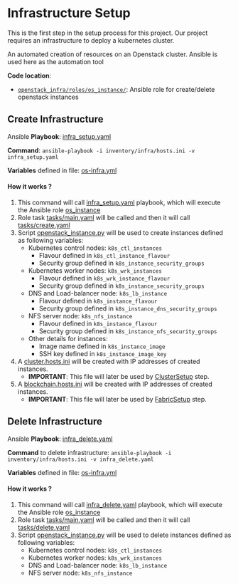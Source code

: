 Infrastructure Setup
====================

This is the first step in the setup process for this project. Our project requires an infrastructure to deploy a kubernetes cluster. 

An automated creation of resources on an Openstack cluster. Ansible is used here as the automation tool

**Code location**:
- [`openstack_infra/roles/os_instance/`](../openstack_infra/roles/os_instance): Ansible role for create/delete openstack instances


Create Infrastructure
---------------------

Ansible **Playbook**: [infra_setup.yaml](../infra_setup.yaml)

**Command**: `ansible-playbook -i inventory/infra/hosts.ini -v infra_setup.yaml`

**Variables** defined in file: [os-infra.yml](../inventory/infra/group_vars/os-infra.yml)

#### How it works ?

1. This command will call [infra_setup.yaml](../infra_setup.yaml) playbook, which will execute the Ansible role [os_instance](../openstack_infra/roles/os_instance)
2. Role task [tasks/main.yaml](../openstack_infra/roles/os_instance/tasks/main.yaml) will be called and then it will call [tasks/create.yaml](../openstack_infra/roles/os_instance/tasks/create.yaml)
2. Script [openstack_instance.py](../openstack_infra/roles/os_instance/files/openstack_instance.py) will be used to create instances defined as following variables:
    * Kubernetes control nodes: `k8s_ctl_instances`
        * Flavour defined in `k8s_ctl_instance_flavour`
        * Security group defined in `k8s_instance_security_groups`
    * Kubernetes worker nodes: `k8s_wrk_instances`
        * Flavour defined in `k8s_wrk_instance_flavour`
        * Security group defined in `k8s_instance_security_groups`
    * DNS and Load-balancer node: `k8s_lb_instance`
        * Flavour defined in `k8s_instance_flavour`
        * Security group defined in `k8s_instance_dns_security_groups`
    * NFS server node: `k8s_nfs_instance`
        * Flavour defined in `k8s_instance_flavour`
        * Security group defined in `k8s_instance_nfs_security_groups`
    * Other details for instances:
        * Image name defined in `k8s_instance_image`
        * SSH key defined in `k8s_instance_image_key`
3. A [cluster.hosts.ini](../openstack_infra/roles/os_instance/templates/cluster.hosts.ini.j2) will be created with IP addresses of created instances. 
    * **IMPORTANT**: This file will later be used by [ClusterSetup](ClusterSetup.md) step.
4. A [blockchain.hosts.ini](../openstack_infra/roles/os_instance/templates/blockchain.hosts.ini.j2) will be created with IP addresses of created instances. 
    * **IMPORTANT**: This file will later be used by [FabricSetup](FabricSetup.md) step.
    


Delete Infrastructure
---------------------

Ansible **Playbook**: [infra_delete.yaml](../infra_delete.yaml)

**Command** to delete infrastructure: `ansible-playbook -i inventory/infra/hosts.ini -v infra_delete.yaml`

**Variables** defined in file: [os-infra.yml](../inventory/infra/group_vars/os-infra.yml)

#### How it works ?

1. This command will call [infra_delete.yaml](../infra_delete.yaml) playbook, which will execute the Ansible role [os_instance](../openstack_infra/roles/os_instance)
2. Role task [tasks/main.yaml](../openstack_infra/roles/os_instance/tasks/main.yaml) will be called and then it will call [tasks/delete.yaml](../openstack_infra/roles/os_instance/tasks/delete.yaml)
3. Script [openstack_instance.py](../openstack_infra/roles/os_instance/files/openstack_instance.py) will be used to delete instances defined as following variables:
    * Kubernetes control nodes: `k8s_ctl_instances`
    * Kubernetes worker nodes: `k8s_wrk_instances`
    * DNS and Load-balancer node: `k8s_lb_instance`
    * NFS server node: `k8s_nfs_instance`
